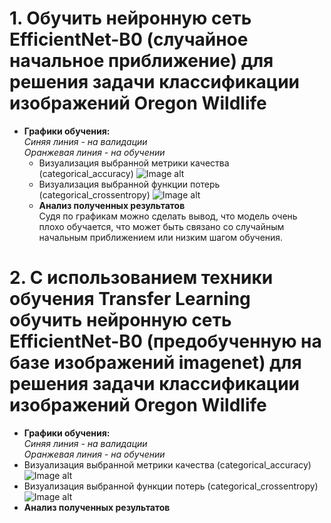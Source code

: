 # 1. Обучить нейронную сеть EfficientNet-B0 (случайное начальное приближение) для решения задачи классификации изображений Oregon Wildlife   
* **Графики обучения:**  
  *Синяя линия - на валидации*   
  *Оранжевая линия - на обучении*   
  * Визуализация выбранной метрики качества (categorical_accuracy)
  ![Image alt](https://github.com/Mariwannaxsfzx/RFaCT-labs/blob/main/lab2/graphs/random_epoch_categorical_accuracy.svg)
  * Визуализация выбранной функции потерь (categorical_crossentropy)
  ![Image alt](https://github.com/Mariwannaxsfzx/RFaCT-labs/blob/main/lab2/graphs/random_epoch_loss.svg)    
  * **Анализ полученных результатов**    
  Судя по графикам можно сделать вывод, что модель очень плохо обучается, что может быть связано со случайным начальным приближением или низким шагом обучения.
# 2. С использованием техники обучения Transfer Learning обучить нейронную сеть EfficientNet-B0 (предобученную на базе изображений imagenet) для решения задачи классификации изображений Oregon Wildlife   
  * **Графики обучения:**  
  *Синяя линия - на валидации*   
  *Оранжевая линия - на обучении*   
  * Визуализация выбранной метрики качества (categorical_accuracy)
  ![Image alt](https://github.com/Mariwannaxsfzx/RFaCT-labs/blob/main/lab2/graphs/imagenet_epoch_categorical_accuracy.svg)
  * Визуализация выбранной функции потерь (categorical_crossentropy)
  ![Image alt](https://github.com/Mariwannaxsfzx/RFaCT-labs/blob/main/lab2/graphs/imagenet_epoch_loss.svg)
* **Анализ полученных результатов**   

  
